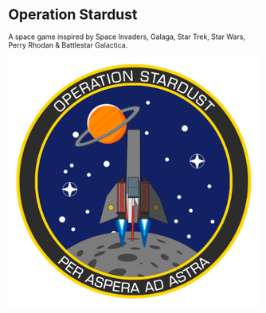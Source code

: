 # Operation Stardust
A space game inspired by Space Invaders, Galaga, Star Trek, Star Wars, Perry Rhodan & Battlestar Galactica.

![Alt text](Sign.png?raw=true "Title")
